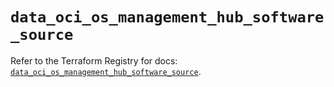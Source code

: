 # `data_oci_os_management_hub_software_source`

Refer to the Terraform Registry for docs: [`data_oci_os_management_hub_software_source`](https://registry.terraform.io/providers/oracle/oci/7.19.0/docs/data-sources/os_management_hub_software_source).
